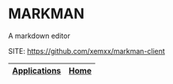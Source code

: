 # MARKMAN
 
 A markdown editor 
 
 SITE: https://github.com/xemxx/markman-client

 | [Applications](https://portable-linux-apps.github.io/apps.html) | [Home](https://portable-linux-apps.github.io)
 | --- | --- |
